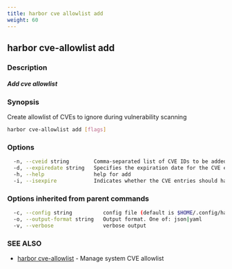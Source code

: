 ```yaml
---
title: harbor cve allowlist add
weight: 60
---
```

## harbor cve-allowlist add

### Description

##### Add cve allowlist

### Synopsis

Create allowlist of CVEs to ignore during vulnerability scanning

```sh
harbor cve-allowlist add [flags]
```

### Options

```sh
  -n, --cveid string        Comma-separated list of CVE IDs to be added to the allowlist
  -d, --expiredate string   Specifies the expiration date for the CVE entries in the format 'YYYY-MM-DD'
  -h, --help                help for add
  -i, --isexpire            Indicates whether the CVE entries should have an expiration date. Set to true to specify an expiration date
```

### Options inherited from parent commands

```sh
  -c, --config string          config file (default is $HOME/.config/harbor-cli/config.yaml)
  -o, --output-format string   Output format. One of: json|yaml
  -v, --verbose                verbose output
```

### SEE ALSO

* [harbor cve-allowlist](harbor-cve-allowlist.md)	 - Manage system CVE allowlist

